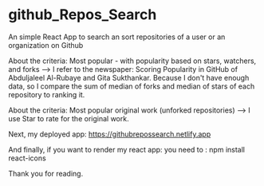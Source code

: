 # github_Repos_Search
An simple React App to search an sort repositories of a user or an organization on Github

About the criteria: Most popular - with popularity based on stars, watchers, and forks --> I refer to the newspaper: Scoring Popularity in GitHub of Abduljaleel Al-Rubaye and Gita Sukthankar. Because I don't have enough data, so I compare the sum of median of forks and median of stars of each repository to ranking it.

About the criteria: Most popular original work (unforked repositories) --> I use Star to rate for the original work.

Next, my deployed app: https://githubrepossearch.netlify.app

And finally, if you want to render my react app: you need to : npm install react-icons

Thank you for reading.
